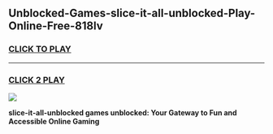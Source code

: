 
## Unblocked-Games-slice-it-all-unblocked-Play-Online-Free-818lv
<h3>
<a href="https://premium76.site?title=slice-it-all-unblocked&ref=26A">CLICK TO PLAY</a></h3>
<hr>

<h3>
<a href="https://premium76.site?title=slice-it-all-unblocked&ref=26A">CLICK 2 PLAY</a>
  
</h3>

<a href="https://premium76.site?title=slice-it-all-unblocked&ref=26A"><img src="https://clearcache.store/games.png"></a>


**slice-it-all-unblocked games unblocked: Your Gateway to Fun and Accessible Online Gaming**
